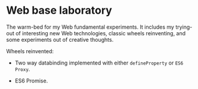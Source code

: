 # Web base laboratory

The warm-bed for my Web fundamental experiments.
It includes my trying-out of interesting new Web technologies, classic wheels reinventing, and some experiments out of creative thoughts.

Wheels reinvented:

- Two way databinding implemented with either `defineProperty` or `ES6 Proxy`.

- ES6 Promise.
